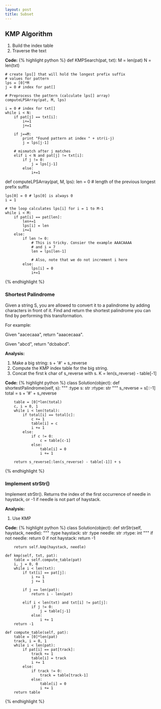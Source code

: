 ```yaml
---
layout: post
title: Subset
---
```


## KMP Algorithm

1. Build the index table
2. Traverse the text

**Code:**
{% highlight python %}
def KMPSearch(pat, txt):
    M = len(pat)
    N = len(txt)

    # create lps[] that will hold the longest prefix suffix 
    # values for pattern
    lps = [0]*M
    j = 0 # index for pat[]
 
    # Preprocess the pattern (calculate lps[] array)
    computeLPSArray(pat, M, lps)
 
    i = 0 # index for txt[]
    while i < N:
        if pat[j] == txt[i]:
            i+=1
            j+=1
 
        if j==M:
            print "Found pattern at index " + str(i-j)
            j = lps[j-1]
 
        # mismatch after j matches
        elif i < N and pat[j] != txt[i]:
            if j != 0:
                j = lps[j-1]
            else:
                i+=1

def computeLPSArray(pat, M, lps):
    len = 0 # length of the previous longest prefix suffix
 
    lps[0] = 0 # lps[0] is always 0
    i = 1
 
    # the loop calculates lps[i] for i = 1 to M-1
    while i < M:
        if pat[i] == pat[len]:
            len+=1
            lps[i] = len
            i+=1
        else:
            if len != 0:
                # This is tricky. Consier the example AAACAAAA
                # and i = 7
                len = lps[len-1]
 
                # Also, note that we do not increment i here
            else:
                lps[i] = 0
                i+=1
{% endhighlight %}


### Shortest Palindrome
Given a string S, you are allowed to convert it to a palindrome by adding characters in front of it. Find and return the shortest palindrome you can find by performing this transformation.

For example:

Given "aacecaaa", return "aaacecaaa".

Given "abcd", return "dcbabcd".

**Analysis:**

1. Make a big string: s + '#' + s_reverse
2. Compute the KMP index table for the big string.
3. Concat the first k char of s_reverse with s. K = len(s_reverse) - table[-1]

**Code:**
{% highlight python %}
class Solution(object):
    def shortestPalindrome(self, s):
        """
        :type s: str
        :rtype: str
        """
        s_reverse = s[::-1]
        total = s + '#' + s_reverse
        
        table = [0]*len(total)
        c, i = 0, 1
        while i < len(total):
            if total[i] == total[c]:
                c += 1
                table[i] = c
                i += 1
            else:
                if c != 0:
                    c = table[c-1]
                else:
                    table[i] = 0
                    i += 1
        
        return s_reverse[:len(s_reverse) - table[-1]] + s
{% endhighlight %}


### Implement strStr()
Implement strStr(). Returns the index of the first occurrence of needle in haystack, or -1 if needle is not part of haystack.

**Analysis:**

1. Use KMP

**Code:**
{% highlight python %}
class Solution(object):
    def strStr(self, haystack, needle):
        """
        :type haystack: str
        :type needle: str
        :rtype: int
        """
        if not needle:
            return 0
        if not haystack:
            return -1
        
        return self.kmp(haystack, needle)
    
    def kmp(self, txt, pat):
        table = self.compute_table(pat)
        i, j = 0, 0
        while i < len(txt):
            if txt[i] == pat[j]:
                i += 1
                j += 1
            
            if j == len(pat):
                return i - len(pat)
            
            elif i < len(txt) and txt[i] != pat[j]:
                if j != 0:
                    j = table[j-1]
                else:
                    i += 1
        return -1
    
    def compute_table(self, pat):
        table = [0]*len(pat)
        track, i = 0, 1
        while i < len(pat):
            if pat[i] == pat[track]:
                track += 1
                table[i] = track
                i += 1
            else:
                if track != 0:
                    track = table[track-1]
                else:
                    table[i] = 0
                    i += 1
        return table
{% endhighlight %}